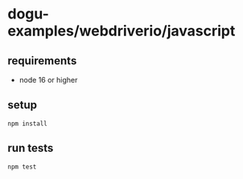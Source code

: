 # dogu-examples/webdriverio/javascript

## requirements

- node 16 or higher

## setup

```shell
npm install
```

## run tests

```shell
npm test
```
